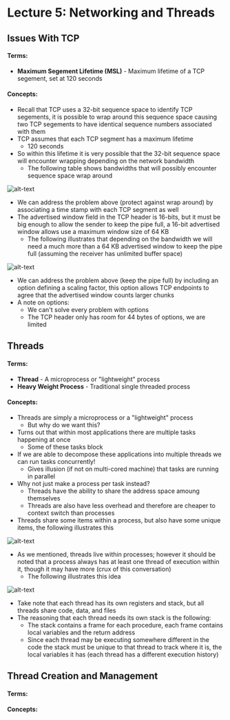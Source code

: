 # Lecture 5: Networking and Threads
## Issues With TCP
#### Terms:
- **Maximum Segement Lifetime (MSL)** - Maximum lifetime of a TCP segement, set at 120 seconds

#### Concepts:
- Recall that TCP uses a 32-bit sequence space to identify TCP segements, it is possible to wrap around this sequence space causing two TCP segements to have identical sequence numbers associated with them
- TCP assumes that each TCP segment has a maximum lifetime
  - 120 seconds
- So within this lifetime it is very possible that the 32-bit sequence space will encounter wrapping depending on the network bandwidth
  - The following table shows bandwidths that will possibly encounter sequence space wrap around

![alt-text](https://raw.github.com/jarretflack/cs455Studying/master/Midterm/images/L5-sequence-space-wrap.png?raw=true)

- We can address the problem above (protect against wrap around) by associating a time stamp with each TCP segment as well
- The advertised window field in the TCP header is 16-bits, but it must be big enough to allow the sender to keep the pipe full, a 16-bit advertised window allows use a maximum window size of 64 KB
  - The following illustrates that depending on the bandwidth we will need a much more than a 64 KB advertised window to keep the pipe full (assuming the receiver has unlimited buffer space)

![alt-text](https://raw.github.com/jarretflack/cs455Studying/master/Midterm/images/L5-advertised-window-size.png?raw=true)

- We can address the problem above (keep the pipe full) by including an option defining a scaling factor, this option allows TCP endpoints to agree that the advertised window counts larger chunks
- A note on options:
  - We can't solve every problem with options
  - The TCP header only has room for 44 bytes of options, we are limited

## Threads
#### Terms:
- **Thread** - A microprocess or "lightweight" process
- **Heavy Weight Process** - Traditional single threaded process

#### Concepts:
- Threads are simply a microprocess or a "lightweight" process
  - But why do we want this?
- Turns out that within most applications there are multiple tasks happening at once
  - Some of these tasks block
- If we are able to decompose these applications into multiple threads we can run tasks concurrently!
  - Gives illusion (if not on multi-cored machine) that tasks are running in parallel
- Why not just make a process per task instead?
  - Threads have the ability to share the address space amoung themselves
  - Threads are also have less overhead and therefore are cheaper to context switch than processes
- Threads share some items within a process, but also have some unique items, the following illustrates this

![alt-text](https://raw.github.com/jarretflack/cs455Studying/master/Midterm/images/L5-thread-composition.png?raw=true)

- As we mentioned, threads live within processes; however it should be noted that a process always has at least one thread of execution within it, though it may have more (crux of this conversation)
  - The following illustrates this idea

![alt-text](https://raw.github.com/jarretflack/cs455Studying/master/Midterm/images/L5-heavy-weight-vs-multithreaded.png?raw=true)

- Take note that each thread has its own registers and stack, but all threads share code, data, and files
- The reasoning that each thread needs its own stack is the following:
  - The stack contains a frame for each procedure, each frame contains local variables and the return address
  - Since each thread may be executing somewhere different in the code the stack must be unique to that thread to track where it is, the local variables it has (each thread has a different execution history)

## Thread Creation and Management
#### Terms:

#### Concepts:
